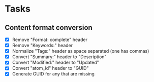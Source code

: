 # Tasks

## Content format conversion
* [x] Remove "Format: complete" header
* [x] Remove "Keywords:" header
* [x] Normalize "Tags:" header as space separated (one has commas)
* [x] Convert "Summary:" header to "Description"
* [x] Convert "Modified:" header to "Updated"
* [x] Convert "atom_id" header to "GUID"
* [x] Generate GUID for any that are missing
